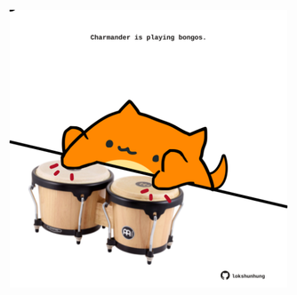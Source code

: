 <!-- built at 06/04/2024, 17:00:44 UTC -->
<p align="center">
  <img width="500" height="500" src="./ReadmeImage.svg">
</p>
